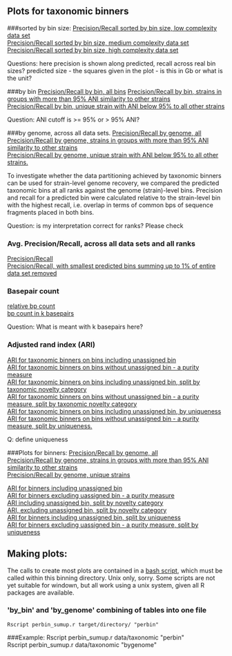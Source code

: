 ## Plots for taxonomic binners

###sorted by bin size:
[Precision/Recall sorted by bin size, low complexity data set](plots/supervised/prec_rec_sorted_all_ranks_low.pdf)  
[Precision/Recall sorted by bin size, medium complexity data set](plots/supervised/prec_rec_sorted_all_ranks_medium.pdf)  
[Precision/Recall sorted by bin size, high complexity data set](plots/supervised/prec_rec_sorted_all_ranks_high.pdf)  

Questions: 
here precision is shown along predicted, recall across real bin sizes?
predicted size - the squares given in the plot - is  this in Gb or what is the unit?

###by bin
[Precision/Recall by bin, all bins](plots/supervised/prec_recall_combined_all_ranks_by_bin_ANI_all.pdf)
[Precision/Recall by bin, strains in groups with more than 95% ANI similarity to other strains](plots/supervised/prec_recall_combined_all_ranks_by_bin_ANI_common_strain.pdf)  
[Precision/Recall by bin, unique strain with ANI below 95% to all other strains](plots/supervised/prec_recall_combined_all_ranks_by_bin_ANI_unique_strain.pdf)  

Question: ANI cutoff is >= 95% or > 95% ANI?

###by genome, across all data sets. 
[Precision/Recall by genome, all](plots/supervised/prec_recall_combined_all_ranks_by_genome_ANI_all.pdf)  
[Precision/Recall by genome, strains in groups with more than 95% ANI similarity to other strains](plots/supervised/prec_recall_combined_all_ranks_by_genome_ANI_common_strain.pdf)  
[Precision/Recall by genome, unique strain with ANI below 95% to all other strains.](plots/supervised/prec_recall_combined_all_ranks_by_genome_ANI_unique_strain.pdf)  

To investigate whether the data partitioning achieved by taxonomic binners can be used for strain-level genome recovery, we compared the predicted taxonomic bins at all ranks against the genome (strain)-level bins. Precision and recall for a predicted bin were calculated relative to the strain-level bin with the highest recall, i.e. overlap in terms of common bps of sequence fragments placed in both bins.

Question: is my interpretation correct for ranks? Please check

### Avg. Precision/Recall, across all data sets and all ranks
[Precision/Recall](plots/supervised/supervised_summary_all.pdf)  
[Precision/Recall, with smallest predicted bins summing up to 1% of entire data set removed](plots/supervised/supervised_summary_all_99.pdf)  

### Basepair count
[relative bp count](plots/supervised/supervised_bp_count_relative_all.pdf)  
[bp count in k basepairs](plots/supervised/supervised_bp_count_absolute_all.pdf) 

Question: What is meant with k basepairs here?

### Adjusted rand index (ARI)
[ARI for taxonomic binners on bins including unassigned bin](plots/supervised/supervised_ari_including_notassigned_all.pdf)  
[ARI for taxonomic binners on bins without unassigned bin - a purity measure](plots/supervised/supervised_ari_excluding_notassigned_all.pdf)  
[ARI for taxonomic binners on bins including unassigned bin, split by taxonomic novelty category](plots/supervised/supervised_ari_including_notassigned_novelty.pdf)  
[ARI for taxonomic binners on bins without unassigned bin - a purity measure, split by taxonomic novelty category](plots/supervised/supervised_ari_excluding_notassigned_novelty.pdf)  
[ARI for taxonomic binners on bins including unassigned bin,  by uniqueness](plots/supervised/supervised_ari_including_notassigned_uniqueness.pdf)  
[ARI for taxonomic binners on bins without unassigned bin - a purity measure, split by uniqueness.  ](plots/supervised/supervised_ari_excluding_notassigned_uniqueness.pdf)  

Q: define uniqueness

###Plots for binners:
[Precision/Recall by genome,  all](plots/unsupervised/prec_recall_combined_all_ranks_by_genome_ANI_all.pdf)  
[Precision/Recall by genome, strains in groups with more than 95% ANI similarity to other strains](plots/unsupervised/prec_recall_combined_all_ranks_by_genome_ANI_common_strain.pdf)  
[Precision/Recall by genome, unique strains](plots/unsupervised/prec_recall_combined_all_ranks_by_genome_ANI_unique_strain.pdf)  

[ARI for binners including unassigned bin](plots/unsupervised/unsupervised_ari_including_notassigned_all.pdf)  
[ARI for binners excluding uassigned bin - a purity measure](plots/unsupervised/unsupervised_ari_excluding_notassigned_all.pdf)  
[ARI including unassigned bin, split by novelty category](plots/unsupervised/unsupervised_ari_including_notassigned_novelty.pdf)  
[ARI, excluding unassigned bin, split by novelty category](plots/unsupervised/unsupervised_ari_excluding_notassigned_novelty.pdf)  
[ARI for binners including unassigned bin, split by uniqueness](plots/unsupervised/unsupervised_ari_including_notassigned_uniqueness.pdf)  
[ARI for binners excluding uassigned bin - a purity measure, split by uniqueness](plots/unsupervised/unsupervised_ari_excluding_notassigned_uniqueness.pdf)  



## Making plots:
The calls to create most plots are contained in a [bash script](make_plots.sh), which must be called within this binning directory.
Unix only, sorry. Some scripts are not yet suitable for windown, but all work using a unix system, given all R packages are available.  

### 'by_bin' and 'by_genome' combining of tables into one file
    Rscript perbin_sumup.r target/directory/ "perbin"

###Example:
    Rscript perbin_sumup.r data/taxonomic "perbin"  
    Rscript perbin_sumup.r data/taxonomic "bygenome"  
